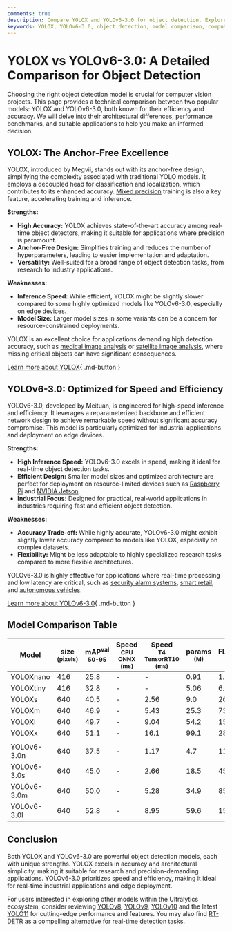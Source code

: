 ```yaml
---
comments: true
description: Compare YOLOX and YOLOv6-3.0 for object detection. Explore accuracy, speed, and applications to find the best fit for your computer vision project.
keywords: YOLOX, YOLOv6-3.0, object detection, model comparison, computer vision, accuracy, speed, AI models, real-time detection, edge deployment
---
```


# YOLOX vs YOLOv6-3.0: A Detailed Comparison for Object Detection

Choosing the right object detection model is crucial for computer vision projects. This page provides a technical comparison between two popular models: YOLOX and YOLOv6-3.0, both known for their efficiency and accuracy. We will delve into their architectural differences, performance benchmarks, and suitable applications to help you make an informed decision.

<script async src="https://cdn.jsdelivr.net/npm/chart.js"></script>
<script defer src="../../javascript/benchmark.js"></script>

<canvas id="modelComparisonChart" width="1024" height="400" active-models='["YOLOX", "YOLOv6-3.0"]'></canvas>

## YOLOX: The Anchor-Free Excellence

YOLOX, introduced by Megvii, stands out with its anchor-free design, simplifying the complexity associated with traditional YOLO models. It employs a decoupled head for classification and localization, which contributes to its enhanced accuracy. [Mixed precision](https://www.ultralytics.com/glossary/mixed-precision) training is also a key feature, accelerating training and inference.

**Strengths:**

- **High Accuracy:** YOLOX achieves state-of-the-art accuracy among real-time object detectors, making it suitable for applications where precision is paramount.
- **Anchor-Free Design:** Simplifies training and reduces the number of hyperparameters, leading to easier implementation and adaptation.
- **Versatility:** Well-suited for a broad range of object detection tasks, from research to industry applications.

**Weaknesses:**

- **Inference Speed:** While efficient, YOLOX might be slightly slower compared to some highly optimized models like YOLOv6-3.0, especially on edge devices.
- **Model Size:** Larger model sizes in some variants can be a concern for resource-constrained deployments.

YOLOX is an excellent choice for applications demanding high detection accuracy, such as [medical image analysis](https://www.ultralytics.com/glossary/medical-image-analysis) or [satellite image analysis](https://www.ultralytics.com/blog/using-computer-vision-to-analyse-satellite-imagery), where missing critical objects can have significant consequences.

[Learn more about YOLOX](https://github.com/Megvii-BaseDetection/YOLOX){ .md-button }

## YOLOv6-3.0: Optimized for Speed and Efficiency

YOLOv6-3.0, developed by Meituan, is engineered for high-speed inference and efficiency. It leverages a reparameterized backbone and efficient network design to achieve remarkable speed without significant accuracy compromise. This model is particularly optimized for industrial applications and deployment on edge devices.

**Strengths:**

- **High Inference Speed:** YOLOv6-3.0 excels in speed, making it ideal for real-time object detection tasks.
- **Efficient Design:** Smaller model sizes and optimized architecture are perfect for deployment on resource-limited devices such as [Raspberry Pi](https://docs.ultralytics.com/guides/raspberry-pi/) and [NVIDIA Jetson](https://docs.ultralytics.com/guides/nvidia-jetson/).
- **Industrial Focus:** Designed for practical, real-world applications in industries requiring fast and efficient object detection.

**Weaknesses:**

- **Accuracy Trade-off:** While highly accurate, YOLOv6-3.0 might exhibit slightly lower accuracy compared to models like YOLOX, especially on complex datasets.
- **Flexibility:** Might be less adaptable to highly specialized research tasks compared to more flexible architectures.

YOLOv6-3.0 is highly effective for applications where real-time processing and low latency are critical, such as [security alarm systems](https://www.ultralytics.com/blog/security-alarm-system-projects-with-ultralytics-yolov8), [smart retail](https://www.ultralytics.com/blog/ai-for-smarter-retail-inventory-management), and [autonomous vehicles](https://www.ultralytics.com/solutions/ai-in-self-driving).

[Learn more about YOLOv6-3.0](https://github.com/meituan/YOLOv6){ .md-button }

## Model Comparison Table

| Model       | size<br><sup>(pixels) | mAP<sup>val<br>50-95 | Speed<br><sup>CPU ONNX<br>(ms) | Speed<br><sup>T4 TensorRT10<br>(ms) | params<br><sup>(M) | FLOPs<br><sup>(B) |
| ----------- | --------------------- | -------------------- | ------------------------------ | ----------------------------------- | ------------------ | ----------------- |
| YOLOXnano   | 416                   | 25.8                 | -                              | -                                   | 0.91               | 1.08              |
| YOLOXtiny   | 416                   | 32.8                 | -                              | -                                   | 5.06               | 6.45              |
| YOLOXs      | 640                   | 40.5                 | -                              | 2.56                                | 9.0                | 26.8              |
| YOLOXm      | 640                   | 46.9                 | -                              | 5.43                                | 25.3               | 73.8              |
| YOLOXl      | 640                   | 49.7                 | -                              | 9.04                                | 54.2               | 155.6             |
| YOLOXx      | 640                   | 51.1                 | -                              | 16.1                                | 99.1               | 281.9             |
|             |                       |                      |                                |                                     |                    |                   |
| YOLOv6-3.0n | 640                   | 37.5                 | -                              | 1.17                                | 4.7                | 11.4              |
| YOLOv6-3.0s | 640                   | 45.0                 | -                              | 2.66                                | 18.5               | 45.3              |
| YOLOv6-3.0m | 640                   | 50.0                 | -                              | 5.28                                | 34.9               | 85.8              |
| YOLOv6-3.0l | 640                   | 52.8                 | -                              | 8.95                                | 59.6               | 150.7             |

## Conclusion

Both YOLOX and YOLOv6-3.0 are powerful object detection models, each with unique strengths. YOLOX excels in accuracy and architectural simplicity, making it suitable for research and precision-demanding applications. YOLOv6-3.0 prioritizes speed and efficiency, making it ideal for real-time industrial applications and edge deployment.

For users interested in exploring other models within the Ultralytics ecosystem, consider reviewing [YOLOv8](https://www.ultralytics.com/yolo), [YOLOv9](https://docs.ultralytics.com/models/yolov9/), [YOLOv10](https://docs.ultralytics.com/models/yolov10/) and the latest [YOLO11](https://docs.ultralytics.com/models/yolo11/) for cutting-edge performance and features. You may also find [RT-DETR](https://docs.ultralytics.com/models/rtdetr/) as a compelling alternative for real-time detection tasks.
